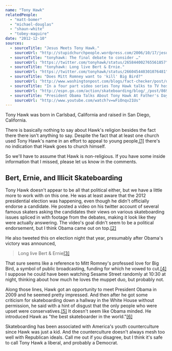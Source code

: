 ```yaml
---
name: "Tony Hawk"
relatedPeople:
  - "matt-bomer"
  - "michael-douglas"
  - "shaun-white"
  - "tobey-maguire"
date: "2012-12-10"
sources:
  - sourceTitle: "Jesus Meets Tony Hawk."
    sourceUrl: "http://stupidchurchpeople.wordpress.com/2006/10/17/jesus-meets-tony-hawk/"
  - sourceTitle: "tonyhawk: The final debate to consider …"
    sourceUrl: "https://twitter.com/tonyhawk/status/265844002765561857"
  - sourceTitle: "tonyhawk: Long live Bert & Ernie."
    sourceUrl: "https://twitter.com/tonyhawk/status/266045440301076481"
  - sourceTitle: "Does Mitt Romney want to 'kill' Big Bird?"
    sourceUrl: "http://www.washingtonpost.com/blogs/fact-checker/post/does-mitt-romney-want-to-kill-big-bird/2012/10/09/336f9172-127c-11e2-ba83-a7a396e6b2a7_blog.html"
  - sourceTitle: "In a four part video series Tony Hawk talks to TV host Dan Le Batard about skateboarding in the White House."
    sourceUrl: "http://espn.go.com/action/skateboarding/blog/_/post/8695060/tony-hawk-dan-le-batard-show"
  - sourceTitle: "President Obama Talks About Tony Hawk At Father's Day Event."
    sourceUrl: "http://www.youtube.com/watch?v=wFiOnqv21Us"
---
```


Tony Hawk was born in Carlsbad, California and raised in San Diego, California.

There is basically nothing to say about Hawk's religion besides the fact there there isn't anything to say. Despite the fact that at least one church used Tony Hawk's name in an effort to appeal to young people,<a class="source-citation" href="#http://stupidchurchpeople.wordpress.com/2006/10/17/jesus-meets-tony-hawk/" title="Jesus Meets Tony Hawk.">[1]</a> there's no indication that Hawk goes to church himself.

So we'll have to assume that Hawk is non-religious. If you have some inside information that I missed, please let us know in the comments.


## Bert, Ernie, and Illicit Skateboarding

Tony Hawk doesn't appear to be all that political either, but we have a little more to work with on this one. He was at least aware that the 2012 presidential election was happening, even though he didn't officially endorse a candidate. He posted a video on his twitter account of several famous skaters asking the candidates their views on various skateboarding issues spliced in with footage from the debates, making it look like they were actually answering. The video's goal didn't seem to be a political endorsement, but I think Obama came out on top.<a class="source-citation" href="#https://twitter.com/tonyhawk/status/265844002765561857" title="tonyhawk: The final debate to consider …">[2]</a>

He also tweeted this on election night that year, presumably after Obama's victory was announced,

>Long live Bert & Ernie<a class="source-citation" href="#https://twitter.com/tonyhawk/status/266045440301076481" title="tonyhawk: Long live Bert &amp; Ernie.">[3]</a>

That sure seems like a reference to Mitt Romney's professed love for Big Bird, a symbol of public broadcasting, funding for which he vowed to cut.<a class="source-citation" href="#http://www.washingtonpost.com/blogs/fact-checker/post/does-mitt-romney-want-to-kill-big-bird/2012/10/09/336f9172-127c-11e2-ba83-a7a396e6b2a7_blog.html" title="Does Mitt Romney want to &apos;kill&apos; Big Bird?">[4]</a> I suppose he could have been watching Sesame Street randomly at 10:30 at night, thinking about how much he loves the muppet duo, but probably not.

Along those lines, Hawk got an opportunity to meet President Obama in 2009 and he seemed pretty impressed. And then after he got some criticism for skateboarding down a hallway in the White House without permission, he said with a hint of disgust that the only people who were upset were conservatives.<a class="source-citation" href="#http://espn.go.com/action/skateboarding/blog/_/post/8695060/tony-hawk-dan-le-batard-show" title="In a four part video series Tony Hawk talks to TV host Dan Le Batard about skateboarding in the White House.">[5]</a> It doesn't seem like Obama minded. He introduced Hawk as "the best skateboarder in the world."<a class="source-citation" href="#http://www.youtube.com/watch?v=wFiOnqv21Us" title="President Obama Talks About Tony Hawk At Father&apos;s Day Event.">[6]</a>

Skateboarding has been associated with America's youth counterculture since Hawk was just a kid. And the counterculture doesn't always mesh too well with Republican ideals. Call me out if you disagree, but I think it's safe to call Tony Hawk a liberal, and probably a Democrat.